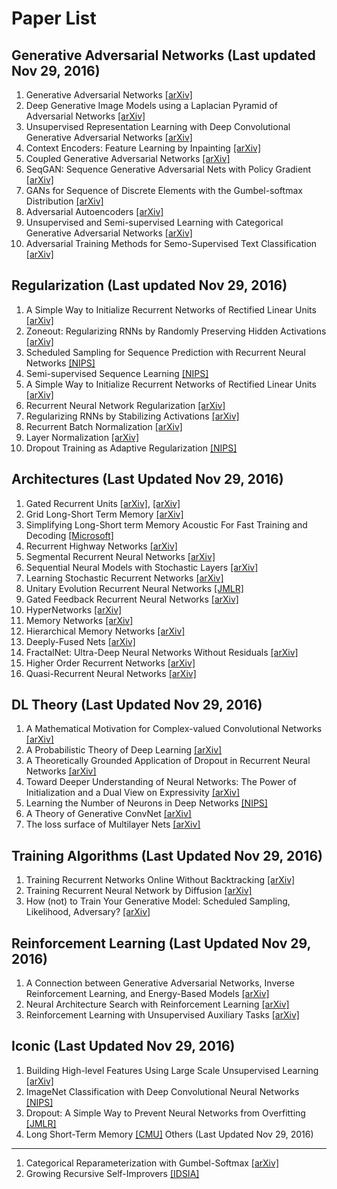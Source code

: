 Paper List
============

Generative Adversarial Networks (Last updated Nov 29, 2016)
-----------------------------------------------------------
1. Generative Adversarial Networks [[arXiv]](https://arxiv.org/pdf/1406.2661v1.pdf)
2. Deep Generative Image Models using a Laplacian Pyramid of Adversarial Networks [[arXiv]](https://arxiv.org/pdf/1506.05751.pdf)
3. Unsupervised Representation Learning with Deep Convolutional Generative Adversarial Networks [[arXiv]](https://arxiv.org/pdf/1511.06434v2.pdf)
4. Context Encoders: Feature Learning by Inpainting [[arXiv]](https://arxiv.org/pdf/1604.07379v2.pdf)
5. Coupled Generative Adversarial Networks [[arXiv]](https://arxiv.org/pdf/1606.07536.pdf)
6. SeqGAN: Sequence Generative Adversarial Nets with Policy Gradient [[arXiv]](https://arxiv.org/pdf/1609.05473v4.pdf)
7. GANs for Sequence of Discrete Elements with the Gumbel-softmax Distribution [[arXiv]](https://arxiv.org/pdf/1611.04051v1.pdf)
8. Adversarial Autoencoders [[arXiv]](https://arxiv.org/pdf/1511.05644.pdf)
9. Unsupervised and Semi-supervised Learning with Categorical Generative Adversarial Networks [[arXiv]](https://arxiv.org/pdf/1511.06390v2.pdf)
10. Adversarial Training Methods for Semo-Supervised Text Classification [[arXiv]](https://arxiv.org/pdf/1605.07725v2.pdf)

Regularization (Last updated Nov 29, 2016)
----------------------------------------------
1. A Simple Way to Initialize Recurrent Networks of Rectified Linear Units [[arXiv]](https://arxiv.org/pdf/1504.00941v2.pdf)
2. Zoneout: Regularizing RNNs by Randomly Preserving Hidden Activations [[arXiv]](https://arxiv.org/pdf/1606.01305v2.pdf)
3. Scheduled Sampling for Sequence Prediction with Recurrent Neural Networks [[NIPS]](https://papers.nips.cc/paper/5956-scheduled-sampling-for-sequence-prediction-with-recurrent-neural-networks.pdf)
4. Semi-supervised Sequence Learning [[NIPS]](https://papers.nips.cc/paper/5949-semi-supervised-sequence-learning.pdf)
5. A Simple Way to Initialize Recurrent Networks of Rectified Linear Units [[arXiv]](https://arxiv.org/pdf/1504.00941.pdf)
6. Recurrent Neural Network Regularization [[arXiv]](https://arxiv.org/pdf/1409.2329.pdf)
7. Regularizing RNNs by Stabilizing Activations [[arXiv]](https://arxiv.org/pdf/1511.08400v7.pdf)
8. Recurrent Batch Normalization [[arXiv]](https://arxiv.org/pdf/1603.09025.pdf)
9. Layer Normalization [[arXiv]](https://arxiv.org/pdf/1607.06450.pdf)
10. Dropout Training as Adaptive Regularization [[NIPS]](https://papers.nips.cc/paper/4882-dropout-training-as-adaptive-regularization.pdf)

Architectures (Last Updated Nov 29, 2016)
---------------------------------------------
1. Gated Recurrent Units [[arXiv]](https://arxiv.org/pdf/1406.1078v3.pdf), [[arXiv]](https://arxiv.org/pdf/1412.3555v1.pdf)
2. Grid Long-Short Term Memory [[arXiv]](https://arxiv.org/pdf/1507.01526v3.pdf)
3. Simplifying Long-Short term Memory Acoustic For Fast Training and Decoding [[Microsoft]](https://www.microsoft.com/en-us/research/wp-content/uploads/2016/06/lstm_simplification-1.pdf)
4. Recurrent Highway Networks [[arXiv]](https://arxiv.org/pdf/1607.03474v3.pdf)
5. Segmental Recurrent Neural Networks [[arXiv]](https://arxiv.org/pdf/1511.06018v2.pdf)
6. Sequential Neural Models with Stochastic Layers [[arXiv]](https://arxiv.org/pdf/1605.07571.pdf)
7. Learning Stochastic Recurrent Networks [[arXiv]](https://arxiv.org/pdf/1411.7610v3.pdf)
8. Unitary Evolution Recurrent Neural Networks [[JMLR]](http://jmlr.org/proceedings/papers/v48/arjovsky16.pdf)
9. Gated Feedback Recurrent Neural Networks [[arXiv]](https://arxiv.org/pdf/1502.02367.pdf)
10. HyperNetworks [[arXiv]](https://arxiv.org/pdf/1609.09106v3.pdf)
11. Memory Networks [[arXiv]](https://arxiv.org/pdf/1410.3916v11.pdf)
12. Hierarchical Memory Networks [[arXiv]](https://arxiv.org/pdf/1605.07427v1.pdf)
13. Deeply-Fused Nets [[arXiv]](https://arxiv.org/pdf/1605.07716v1.pdf)
14. FractalNet: Ultra-Deep Neural Networks Without Residuals [[arXiv]](https://arxiv.org/pdf/1605.07648v2.pdf)
15. Higher Order Recurrent Networks [[arXiv]](https://arxiv.org/pdf/1605.00064v1.pdf)
16. Quasi-Recurrent Neural Networks [[arXiv]](https://arxiv.org/pdf/1611.01576v2.pdf)

DL Theory (Last Updated Nov 29, 2016)
--------------------------------------
1. A Mathematical Motivation for Complex-valued Convolutional Networks [[arXiv]](https://arxiv.org/pdf/1503.03438v3.pdf)
2. A Probabilistic Theory of Deep Learning [[arXiv]](https://arxiv.org/pdf/1504.00641v1.pdf)
3. A Theoretically Grounded Application of Dropout in Recurrent Neural Networks [[arXiv]](https://arxiv.org/pdf/1512.05287v5.pdf)
4. Toward Deeper Understanding of Neural Networks: The Power of Initialization and a Dual View on Expressivity [[arXiv]](https://arxiv.org/pdf/1602.05897v1.pdf)
5. Learning the Number of Neurons in Deep Networks [[NIPS]](http://papers.nips.cc/paper/6372-learning-the-number-of-neurons-in-deep-networks.pdf)
6. A Theory of Generative ConvNet [[arXiv]](http://arxiv.org/pdf/1602.03264v3.pdf)
7. The loss surface of Multilayer Nets [[arXiv]](https://arxiv.org/pdf/1412.0233v3.pdf)

Training Algorithms (Last Updated Nov 29, 2016)
---------------------------------------------------
1. Training Recurrent Networks Online Without Backtracking [[arXiv]](https://arxiv.org/pdf/1507.07680v2.pdf)
2. Training Recurrent Neural Network by Diffusion [[arXiv]](https://arxiv.org/pdf/1601.04114v2.pdf)
3. How (not) to Train Your Generative Model: Scheduled Sampling, Likelihood, Adversary? [[arXiv]](https://arxiv.org/pdf/1511.05101.pdf)

Reinforcement Learning (Last Updated Nov 29, 2016)
--------------------------------------------------
1. A Connection between Generative Adversarial Networks, Inverse Reinforcement Learning, and Energy-Based Models [[arXiv]](https://arxiv.org/pdf/1611.03852v3.pdf)
2. Neural Architecture Search with Reinforcement Learning [[arXiv]](https://arxiv.org/pdf/1611.01578v1.pdf)
3. Reinforcement Learning with Unsupervised Auxiliary Tasks [[arXiv]](https://arxiv.org/pdf/1611.05397v1.pdf)

Iconic (Last Updated Nov 29, 2016)
----------------------------------
1. Building High-level Features Using Large Scale Unsupervised Learning [[arXiv]](https://arxiv.org/pdf/1112.6209.pdf)
2. ImageNet Classification with Deep Convolutional Neural Networks [[NIPS]](https://papers.nips.cc/paper/4824-imagenet-classification-with-deep-convolutional-neural-networks.pdf)
3. Dropout: A Simple Way to Prevent Neural Networks from Overfitting [[JMLR]](http://jmlr.org/papers/volume15/srivastava14a/srivastava14a.pdf)
4. Long Short-Term Memory [[CMU]](http://deeplearning.cs.cmu.edu/pdfs/Hochreiter97_lstm.pdf)
Others (Last Updated Nov 29, 2016)
-----------------------------------------
1. Categorical Reparameterization with Gumbel-Softmax [[arXiv]](https://arxiv.org/pdf/1611.01144v2.pdf)
2. Growing Recursive Self-Improvers [[IDSIA]](http://people.idsia.ch/~steunebrink/Publications/AGI16_growing_recursive_self-improvers.pdf)


